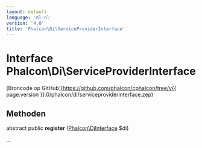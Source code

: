 ```yaml
---
layout: default
language: 'nl-nl'
version: '4.0'
title: 'Phalcon\Di\ServiceProviderInterface'
---
```


# Interface **Phalcon\Di\ServiceProviderInterface**

[Broncode op GitHub](https://github.com/phalcon/cphalcon/tree/v{{ page.version }}.0/phalcon/di/serviceproviderinterface.zep)

## Methoden

abstract public **register** ([Phalcon\DiInterface](Phalcon_DiInterface) $di)

...